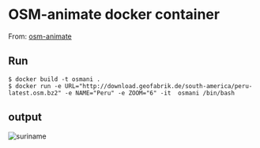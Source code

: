 # OSM-animate docker container

From: [osm-animate](https://github.com/ericfischer/osm-animate)


## Run

```
$ docker build -t osmani .
$ docker run -e URL="http://download.geofabrik.de/south-america/peru-latest.osm.bz2" -e NAME="Peru" -e ZOOM="6" -it  osmani /bin/bash

 ```

 ## output

 ![suriname](https://user-images.githubusercontent.com/1152236/39142397-30e4d706-46f0-11e8-8092-672cc849c7aa.gif)
